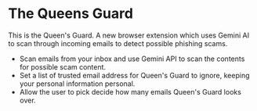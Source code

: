# The Queens Guard

This is the Queen's Guard. A new browser extension which uses Gemini AI to scan through incoming emails to detect possible phishing scams.

- Scan emails from your inbox and use Gemini API to scan the contents for possible scam content.
- Set a list of trusted email address for Queen's Guard to ignore, keeping your personal information personal.
- Allow the user to pick decide how many emails Queen's Guard looks over.
